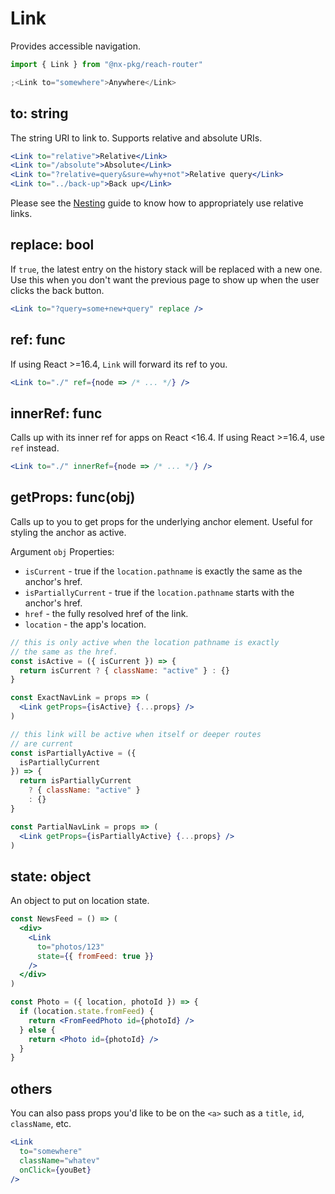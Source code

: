 # Link

Provides accessible navigation.

```jsx
import { Link } from "@nx-pkg/reach-router"

;<Link to="somewhere">Anywhere</Link>
```

## to: string

The string URI to link to. Supports relative and absolute URIs.

```jsx
<Link to="relative">Relative</Link>
<Link to="/absolute">Absolute</Link>
<Link to="?relative=query&sure=why+not">Relative query</Link>
<Link to="../back-up">Back up</Link>
```

Please see the [Nesting](../nesting) guide to know how to appropriately use relative links.

## replace: bool

If `true`, the latest entry on the history stack will be replaced with a new one. Use this when you don't want the previous page to show up when the user clicks the back button.

```jsx
<Link to="?query=some+new+query" replace />
```

## ref: func

If using React >=16.4, `Link` will forward its ref to you.

```jsx
<Link to="./" ref={node => /* ... */} />
```

## innerRef: func

Calls up with its inner ref for apps on React <16.4. If using React >=16.4, use `ref` instead.

```jsx
<Link to="./" innerRef={node => /* ... */} />
```

## getProps: func(obj)

Calls up to you to get props for the underlying anchor element. Useful for styling the anchor as active.

Argument `obj` Properties:

- `isCurrent` - true if the `location.pathname` is exactly the same as the anchor's href.
- `isPartiallyCurrent` - true if the `location.pathname` starts with the anchor's href.
- `href` - the fully resolved href of the link.
- `location` - the app's location.

```jsx
// this is only active when the location pathname is exactly
// the same as the href.
const isActive = ({ isCurrent }) => {
  return isCurrent ? { className: "active" } : {}
}

const ExactNavLink = props => (
  <Link getProps={isActive} {...props} />
)

// this link will be active when itself or deeper routes
// are current
const isPartiallyActive = ({
  isPartiallyCurrent
}) => {
  return isPartiallyCurrent
    ? { className: "active" }
    : {}
}

const PartialNavLink = props => (
  <Link getProps={isPartiallyActive} {...props} />
)
```

## state: object

An object to put on location state.

```jsx
const NewsFeed = () => (
  <div>
    <Link
      to="photos/123"
      state={{ fromFeed: true }}
    />
  </div>
)

const Photo = ({ location, photoId }) => {
  if (location.state.fromFeed) {
    return <FromFeedPhoto id={photoId} />
  } else {
    return <Photo id={photoId} />
  }
}
```

## others

You can also pass props you'd like to be on the `<a>` such as a `title`, `id`, `className`, etc.

```jsx
<Link
  to="somewhere"
  className="whatev"
  onClick={youBet}
/>
```
